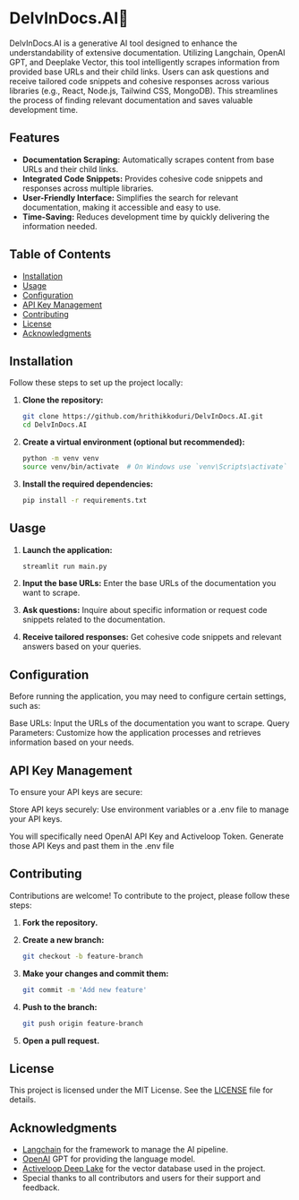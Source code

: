 # DelvInDocs.AI🤖

DelvInDocs.AI is a generative AI tool designed to enhance the understandability of extensive documentation. Utilizing Langchain, OpenAI GPT, and Deeplake Vector, this tool intelligently scrapes information from provided base URLs and their child links. Users can ask questions and receive tailored code snippets and cohesive responses across various libraries (e.g., React, Node.js, Tailwind CSS, MongoDB). This streamlines the process of finding relevant documentation and saves valuable development time.

## Features

- **Documentation Scraping:** Automatically scrapes content from base URLs and their child links.
- **Integrated Code Snippets:** Provides cohesive code snippets and responses across multiple libraries.
- **User-Friendly Interface:** Simplifies the search for relevant documentation, making it accessible and easy to use.
- **Time-Saving:** Reduces development time by quickly delivering the information needed.

## Table of Contents

- [Installation](#installation)
- [Usage](#usage)
- [Configuration](#configuration)
- [API Key Management](#api-key-management)
- [Contributing](#contributing)
- [License](#license)
- [Acknowledgments](#acknowledgments)

## Installation

Follow these steps to set up the project locally:

1. **Clone the repository:**
   ```bash
   git clone https://github.com/hrithikkoduri/DelvInDocs.AI.git
   cd DelvInDocs.AI

2. **Create a virtual environment (optional but recommended):**
    ```bash
    python -m venv venv
    source venv/bin/activate  # On Windows use `venv\Scripts\activate`

3. **Install the required dependencies:**
    ```bash
    pip install -r requirements.txt

## Uasge

1. **Launch the application:**
    ```bash
    streamlit run main.py  

2. **Input the base URLs:** Enter the base URLs of the documentation you want to scrape.

3. **Ask questions:** Inquire about specific information or request code snippets related to the documentation.

4. **Receive tailored responses:** Get cohesive code snippets and relevant answers based on your queries.

## Configuration

Before running the application, you may need to configure certain settings, such as:

Base URLs: Input the URLs of the documentation you want to scrape.
Query Parameters: Customize how the application processes and retrieves information based on your needs.

## API Key Management
To ensure your API keys are secure:

Store API keys securely: Use environment variables or a .env file to manage your API keys.

You will specifically need OpenAI API Key and Activeloop Token. Generate those API Keys and past them in the .env file


## Contributing
Contributions are welcome! To contribute to the project, please follow these steps:

1. **Fork the repository.**

2. **Create a new branch:**
    ```bash
    git checkout -b feature-branch

3. **Make your changes and commit them:**
    ```bash
    git commit -m 'Add new feature'

4. **Push to the branch:**
    ```bash
    git push origin feature-branch

5. **Open a pull request.**

## License
This project is licensed under the MIT License. See the [LICENSE](./LICENSE) file for details.

## Acknowledgments
- [Langchain](https://www.langchain.com/) for the framework to manage the AI pipeline.
- [OpenAI](https://openai.com/) GPT for providing the language model.
- [Activeloop Deep Lake](https://activeloop.ai/) for the vector database used in the project.
- Special thanks to all contributors and users for their support and feedback.
